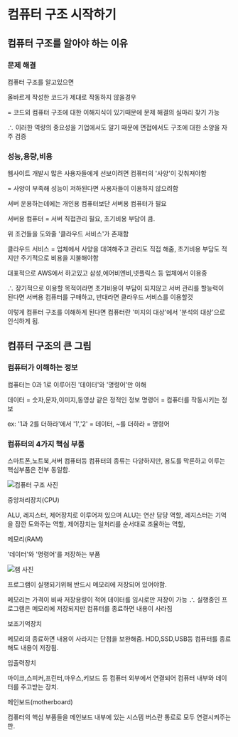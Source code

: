 # 컴퓨터 구조 시작하기

## 컴퓨터 구조를 알아야 하는 이유

### 문제 해결

컴퓨터 구조를 알고있으면

올바르게 작성한 코드가 제대로 작동하지 않을경우

= 코드외 컴퓨터 구조에 대한 이해지식이 있기때문에 문제 해결의 실마리 찾기 가능

∴ 이러한 역량의 중요성을 기업에서도 알기 때문에 면접에서도 구조에 대한 소양을 자주 검증

### 성능,용량,비용

웹사이트 개발시 많은 사용자들에게 선보이려면
컴퓨터의 '사양'이 갖춰져야함

= 사양이 부족해 성능이 저하된다면 사용자들이 이용하지 않으려함

서버 운용하는데에는 개인용 컴퓨터보단 서버용 컴퓨터가 필요

서버용 컴퓨터 = 서버 직접관리 필요, 초기비용 부담이 큼.

위 조건들을 도와줄 '클라우드 서비스'가 존재함

클라우드 서비스 = 업체에서 사양을 대여해주고 관리도 직접 해줌, 초기비용 부담도 적지만 주기적으로 비용을 지불해야함

대표적으로 AWS에서 하고있고 삼성,에어비엔비,넷플릭스 등 업체에서 이용중

∴ 장기적으로 이용할 목적이라면 초기비용이 부담이 되지않고 서버 관리를 할능력이 된다면 서버용 컴퓨터를 구매하고, 반대라면 클라우드 서비스를 이용할것

이렇게 컴퓨터 구조를 이해하게 된다면 컴퓨터란 '미지의 대상'에서 '분석의 대상'으로 인식하게 됨.

## 컴퓨터 구조의 큰 그림

### 컴퓨터가 이해하는 정보

컴퓨터는 0과 1로 이루어진 '데이터'와 '명령어'만 이해

데이터 = 숫자,문자,이미지,동영상 같은 정적인 정보
명령어 = 컴퓨터를 작동시키는 정보

ex: '1과 2를 더하라'에서
'1','2' = 데이터, ~를 더하라 = 명령어

### 컴퓨터의 4가지 핵심 부품

스마트폰,노트북,서버 컴퓨터등 컴퓨터의 종류는 다양하지만,
용도를 막론하고 이루는 핵심부품은 전부 동일함.

![컴퓨터 구조 사진](https://hongong.hanbit.co.kr/wp-content/uploads/2022/09/%EC%BB%B4%ED%93%A8%ED%84%B0%EC%9D%98-%EA%B5%AC%EC%A1%B0.png)

중앙처리장치(CPU)

ALU, 레지스터, 제어장치로 이루어져 있으며
ALU는 연산 담당 역할,
레지스터는 기억을 잠깐 도와주는 역할,
제어장치는 일처리를 순서대로 조율하는 역할,

메모리(RAM)

'데이터'와 '명령어'를 저장하는 부품

![램 사진](https://hongong.hanbit.co.kr/wp-content/uploads/2022/09/%EB%A9%94%EB%AA%A8%EB%A6%AC_%EB%8D%B0%EC%9D%B4%ED%84%B0-%EC%A0%80%EC%9E%A5.png)

프로그램이 실행되기위해 반드시 메모리에 저장되어 있어야함.

메모리는 가격이 비싸 저장용량이 적어 데이터를 임시로만 저장이 가능
∴ 실행중인 프로그램은 메모리에 저장되지만 컴퓨터를 종료하면 내용이 사라짐

보조기억장치

메모리의 종료하면 내용이 사라지는 단점을 보완해줌.
HDD,SSD,USB등 컴퓨터를 종료해도 내용이 저장됨.

입출력장치

마이크,스피커,프린터,마우스,키보드 등 컴퓨터 외부에서 연결되어 컴퓨터 내부와 데이터를 주고받는 장치.

메인보드(motherboard)

컴퓨터의 핵심 부품들을 메인보드 내부에 있는 시스템 버스란 통로로 모두 연결시켜주는 판.